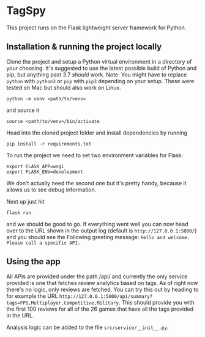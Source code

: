 # TagSpy
This project runs on the Flask lightweight server framework for Python.

## Installation & running the project locally
Clone the project and setup a Python virtual environment in a directory of your choosing. It's suggested to use the latest possible build of Python and pip, but anything past 3.7 *should* work. Note: You might have to replace `python` with `python3` or `pip` with `pip3` depending on your setup. These were tested on Mac but should also work on Linux.
```
python -m venv <path/to/venv>
```
and source it
```
source <path/to/venv>/bin/activate
```
Head into the cloned project folder and install dependencies by running
```
pip install -r requirements.txt
```

To run the project we need to set two environment variables for Flask:
```
export FLASK_APP=wsgi
export FLASK_ENV=development
```
We don't actually need the second one but it's pretty handy, because it allows us to see debug information.

Next up just hit
```
flask run
```
and we should be good to go. If everything went well you can now head over to the URL shown in the output log (default is `http://127.0.0.1:5000/`) and you should see the Following greeting message: `Hello and welcome. Please call a specific API.`

## Using the app
All APIs are provided under the path /api/ and currently the only service provided is one that fetches review analytics based on tags. As of right now there's no logic, only reviews are fetched. You can try this out by heading to for example the URL `http://127.0.0.1:5000/api/summary?tags=FPS,Multiplayer,Competitive,Military`. This should provide you with the first 100 reviews for all of the 26 games that have all the tags provided in the URL.

Analysis logic can be added to the file `src/service/__init__.py`.